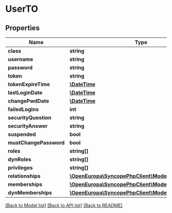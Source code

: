 # UserTO

## Properties
Name | Type | Description | Notes
------------ | ------------- | ------------- | -------------
**class** | **string** |  | 
**username** | **string** |  | 
**password** | **string** |  | [optional] 
**token** | **string** |  | [optional] 
**tokenExpireTime** | [**\DateTime**](\DateTime.md) |  | [optional] 
**lastLoginDate** | [**\DateTime**](\DateTime.md) |  | [optional] 
**changePwdDate** | [**\DateTime**](\DateTime.md) |  | [optional] 
**failedLogins** | **int** |  | [optional] 
**securityQuestion** | **string** |  | [optional] 
**securityAnswer** | **string** |  | [optional] 
**suspended** | **bool** |  | [optional] 
**mustChangePassword** | **bool** |  | [optional] 
**roles** | **string[]** |  | [optional] 
**dynRoles** | **string[]** |  | [optional] 
**privileges** | **string[]** |  | [optional] 
**relationships** | [**\OpenEuropa\SyncopePhpClient\Model\RelationshipTO[]**](RelationshipTO.md) |  | [optional] 
**memberships** | [**\OpenEuropa\SyncopePhpClient\Model\MembershipTO[]**](MembershipTO.md) |  | [optional] 
**dynMemberships** | [**\OpenEuropa\SyncopePhpClient\Model\MembershipTO[]**](MembershipTO.md) |  | [optional] 

[[Back to Model list]](../README.md#documentation-for-models) [[Back to API list]](../README.md#documentation-for-api-endpoints) [[Back to README]](../README.md)


